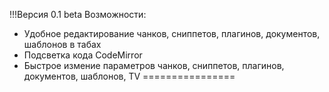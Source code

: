 !!!Версия 0.1 beta
Возможности:
- Удобное редактирование чанков, сниппетов, плагинов, документов, шаблонов в табах
- Подсветка кода CodeMirror
- Быстрое измение параметров чанков, сниппетов, плагинов, документов, шаблонов, TV
================
